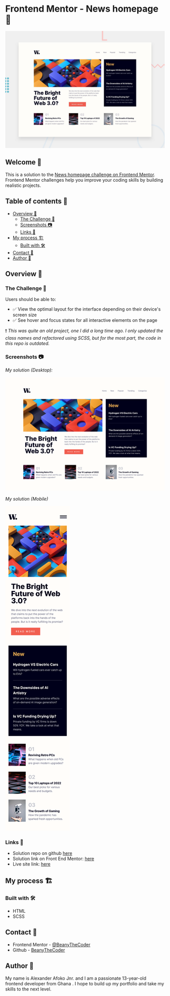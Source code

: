# Frontend Mentor - News homepage 📰

![preview](./design/desktop-preview.jpg)

## Welcome 👋

This is a solution to the [News homepage challenge on Frontend Mentor](link). Frontend Mentor challenges help you improve your coding skills by building realistic projects.

## Table of contents 📑

- [Overview 🌟](#overview-🌟)
  - [The Challenge 🧪](#the-challenge-🧪)
  - [Screenshots 📷](#screenshots-📷)
  - [Links 🔗](#links-🔗)
- [My process 🏗️](#my-process-🏗️)
  - [Built with 🛠️](#built-with-🛠️)
- [Contact 📧](#contact-📧)
- [Author 👤](#author-👤)

## Overview 🌟

### The Challenge 🧪

Users should be able to:

- ✅ View the optimal layout for the interface depending on their device's screen size
- ✅ See hover and focus states for all interactive elements on the page

❗ *This was quite an old project, one I did a long time ago. I only updated the class names and refactored using SCSS, but for the most part, the code in this repo is outdated.*

### Screenshots 📷

_My solution (Desktop):_

![image of desktop solution](./readme-images/desktop.png)

_My solution (Mobile)_

![image of mobile solution](./readme-images/mobile.png)
### Links 🔗

- Solution repo on github [here]()
- Solution link on Front End Mentor: [here]()
- Live site link: [here]()

## My process 🏗️

### Built with 🛠️

- HTML
- SCSS

## Contact 📧

- Frontend Mentor - [@BeanyTheCoder](https://www.frontendmentor.io/profile/BeanyTheCoder)
- Github - [BeanyTheCoder](https://github.com/BeanyTheCoder)

## Author 👤

My name is Alexander Afoko Jnr. and I am a passionate 13-year-old frontend developer from Ghana .
I hope to build up my portfolio and take my skills to the next level.
